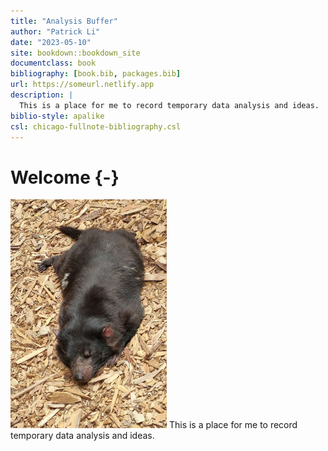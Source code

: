 ```yaml
--- 
title: "Analysis Buffer"
author: "Patrick Li"
date: "2023-05-10"
site: bookdown::bookdown_site
documentclass: book
bibliography: [book.bib, packages.bib]
url: https://someurl.netlify.app
description: |
  This is a place for me to record temporary data analysis and ideas.
biblio-style: apalike
csl: chicago-fullnote-bibliography.csl
---
```


# Welcome {-}



<a href = "javascript:window.location.reload(true)"><img src="images/cover.jpeg" width="250" height="366" class="cover" /></a> This is a place for me to record temporary data analysis and ideas.

<br>

<br>

<br>

<br>

<br>

<br>

<br>
